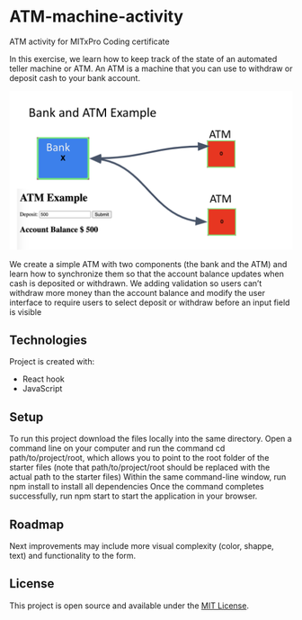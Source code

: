 # ATM-machine-activity
ATM activity for MITxPro Coding certificate 

In this exercise, we learn how to keep track of the state of an automated teller machine or ATM. An ATM is a machine that you can use to withdraw or deposit cash to your bank account. 

![ATM](atm.png)

We create a simple ATM with two components (the bank and the ATM) and learn how to synchronize them so that the account balance updates when cash is deposited or withdrawn.
We adding validation so users can’t withdraw more money than the account balance and modify the user interface to require users to select deposit or withdraw before an input field is visible

	
## Technologies
Project is created with:
* React hook
* JavaScript
	
## Setup
To run this project download the files locally into the same directory. Open a command line on your computer and run the command cd path/to/project/root, which allows you to point to the root folder of the starter files (note that path/to/project/root should be replaced with the actual path to the starter files)
Within the same command-line window, run npm install to install all dependencies
Once the command completes successfully, run npm start to start the application in your browser.

## Roadmap
Next improvements may include more visual complexity (color, shappe, text) and functionality to the form.

## License
This project is open source and available under the [MIT License](LICENSE).

